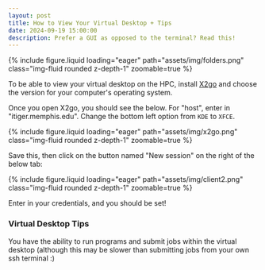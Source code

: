 ```yaml
---
layout: post
title: How to View Your Virtual Desktop + Tips
date: 2024-09-19 15:00:00
description: Prefer a GUI as opposed to the terminal? Read this!
---
```


<div class="row mt-3">
    <div class="col-sm mt-3 mt-md-0">
        {% include figure.liquid loading="eager" path="assets/img/folders.png" class="img-fluid rounded z-depth-1" zoomable=true %}
    </div>
</div>

To be able to view your virtual desktop on the HPC, install [X2go]("https://wiki.x2go.org/doku.php") and choose the version for your computer's operating system.

Once you open X2go, you should see the below. For "host", enter in "itiger.memphis.edu". Change the bottom left option from `KDE` to `XFCE`. 

<div class="row mt-3">
    <div class="col-sm mt-3 mt-md-0">
        {% include figure.liquid loading="eager" path="assets/img/x2go.png" class="img-fluid rounded z-depth-1" zoomable=true %}
    </div>
</div>

Save this, then click on the button named "New session" on the right of the below tab:

<div class="row mt-3">
    <div class="col-sm mt-3 mt-md-0">
        {% include figure.liquid loading="eager" path="assets/img/client2.png" class="img-fluid rounded z-depth-1" zoomable=true %}
    </div>
</div>

Enter in your credentials, and you should be set!



<h3>Virtual Desktop Tips</h3>
You have the ability to run programs and submit jobs within the virtual desktop (although this may be slower than submitting jobs from your own ssh terminal :) 

